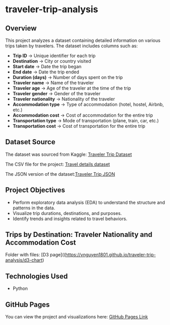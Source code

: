 # traveler-trip-analysis


## Overview

This project analyzes a dataset containing detailed information on various trips taken by travelers. The dataset includes columns such as:

- **Trip ID** → Unique identifier for each trip  
- **Destination** → City or country visited  
- **Start date** → Date the trip began  
- **End date** → Date the trip ended  
- **Duration (days)** → Number of days spent on the trip  
- **Traveler name** → Name of the traveler  
- **Traveler age** → Age of the traveler at the time of the trip  
- **Traveler gender** → Gender of the traveler  
- **Traveler nationality** → Nationality of the traveler  
- **Accommodation type** → Type of accommodation (hotel, hostel, Airbnb, etc.)  
- **Accommodation cost** → Cost of accommodation for the entire trip  
- **Transportation type** → Mode of transportation (plane, train, car, etc.)  
- **Transportation cost** → Cost of transportation for the entire trip  

## Dataset Source

The dataset was sourced from Kaggle: [Traveler Trip Dataset](https://www.kaggle.com/datasets/rkiattisak/traveler-trip-data)

The CSV file for the project: [Travel details dataset](https://github.com/vnguyen1801/traveler-trip-analysis/blob/main/Travel%20details%20dataset.csv)

The JSON version of the dataset:[Traveler Trip JSON](https://vnguyen1801.github.io/traveler-trip-analysis/csvjson.json)

## Project Objectives

- Perform exploratory data analysis (EDA) to understand the structure and patterns in the data.
- Visualize trip durations, destinations, and purposes.
- Identify trends and insights related to travel behaviors.

## Trips by Destination: Traveler Nationality and Accommodation Cost

Folder with files: [D3 page]((https://vnguyen1801.github.io/traveler-trip-analysis/d3-chart)

## Technologies Used

- Python

## GitHub Pages

You can view the project and visualizations here: [GitHub Pages Link](https://vnguyen1801.github.io/traveler-trip-analysis/)

